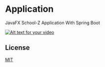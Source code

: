 # Application

JavaFX School-Z Application With Spring Boot

[![Alt text for your video](doc/screenshot_youtube.PNG)](https://www.youtube.com/watch?v=VIDEO-ID "Put hover text here!")

## License
[MIT](https://choosealicense.com/licenses/mit/)
